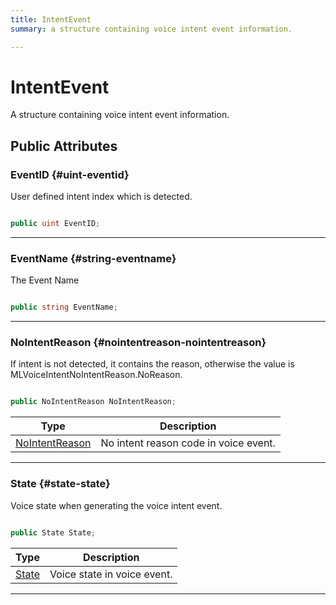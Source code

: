 ```yaml
---
title: IntentEvent
summary: a structure containing voice intent event information. 

---
```


# IntentEvent




A structure containing voice intent event information.   





## Public Attributes

### EventID {#uint-eventid}

User defined intent index which is detected. 

```csharp

public uint EventID;

```






-----------

### EventName {#string-eventname}

The Event Name 

```csharp

public string EventName;

```






-----------

### NoIntentReason {#nointentreason-nointentreason}

If intent is not detected, it contains the reason, otherwise the value is MLVoiceIntentNoIntentReason.NoReason. 

```csharp

public NoIntentReason NoIntentReason;

```

| Type | Description  | 
|--|--|
| [NoIntentReason](/unity-api/api/UnityEngine.XR.MagicLeap/MLVoice/UnityEngine.XR.MagicLeap.MLVoice.md#enums-nointentreason) | No intent reason code in voice event.  |





-----------

### State {#state-state}

Voice state when generating the voice intent event. 

```csharp

public State State;

```

| Type | Description  | 
|--|--|
| [State](/unity-api/api/UnityEngine.XR.MagicLeap/MLVoice/UnityEngine.XR.MagicLeap.MLVoice.md#enums-state) | Voice state in voice event.  |





-----------

